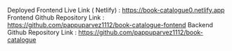 Deployed Frontend Live Link ( Netlify) : https://book-catalogue0.netlify.app
Frontend Github Repository Link : https://github.com/pappuparvez1112/book-catalogue-fontend
Backend Github Repository Link : https://github.com/pappuparvez1112/book-catalogue
